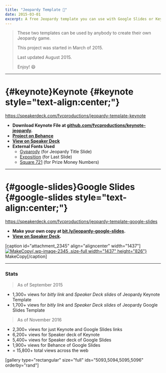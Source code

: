 ```yaml
---
title: "Jeopardy Template 📁"
date: 2015-03-01
excerpt: A free Jeopardy template you can use with Google Slides or Keynote.
---
```


> These two templates can be used by anybody to create their own
> Jeopardy game.
>
> This project was started in March of 2015.
>
> Last updated August 2015.
>
> Enjoy! :smile:

------------------------------------------------------------------------

[](#keynote){#keynote}Keynote {#keynote style="text-align:center;"}
=============================

https://speakerdeck.com/fvcproductions/jeopardy-template-keynote

-   **Download Keynote File at
    [github.com/fvcproductions/keynote-jeopardy](https://github.com/fvcproductions/keynote-jeopardy "Jeopardy Template").**
-   **[Project on
    Behance](https://www.behance.net/gallery/24112247/Jeopardy-Template-Keynote "Jeopardy Template | Behance")**
-   **[View on Speaker
    Deck](https://speakerdeck.com/fvcproductions/jeopardy-template-keynote "Speaker Deck | Jeopardy Template")**
-   **External Fonts Used**
    - [Gyparody](https://www.1001fonts.com/gyparody-font.html) (for
        Jeopardy Title Slide)
    - [Exposition](https://www.ffonts.net/Exposition.font) (for Last
        Slide)
    - [Square 721](https://www.fontyukle.net/en/1,Square721) (for
        Prize Money Numbers)

------------------------------------------------------------------------

[](#google-slides){#google-slides}Google Slides {#google-slides style="text-align:center;"}
===============================================

https://speakerdeck.com/fvcproductions/jeopardy-template-google-slides

-   **Make your own copy at
    [bit.ly/jeopardy-google-slides](https://bit.ly/jeopardy-google-slides "Jeopardy Template | Google Slides").**
-   **[View on Speaker
    Deck](https://speakerdeck.com/fvcproductions/jeopardy-template-google-slides "Speaker Deck | Jeopardy Template").**

\[caption id="attachment\_2345" align="aligncenter"
width="1437"\][![MakeCopy](https://fvcproductions.files.wordpress.com/2015/05/makecopy.gif){.wp-image-2345
.size-full width="1437"
height="826"}](https://fvcproductions.files.wordpress.com/2015/05/makecopy.gif)
MakeCopy\[/caption\]

------------------------------------------------------------------------

### Stats

> As of September 2015

-   1,300+ views for *bitly link* and *Speaker Deck slides* of Jeopardy
    Keynote Template
-   1,700+ views for *bitly link* and *Speaker Deck slides* of Jeopardy
    Google Slides Template

> As of November 2016

-   2,300+ views for just Keynote and Google Slides links
-   6,200+ views for Speaker deck of Keynote
-   5,400+ views for Speaker deck of Google Slides
-   1,900+ views for Behance of Google Slides
-   = 15,800+ total views across the web

\[gallery type="rectangular" size="full" ids="5093,5094,5095,5096"
orderby="rand"\]
